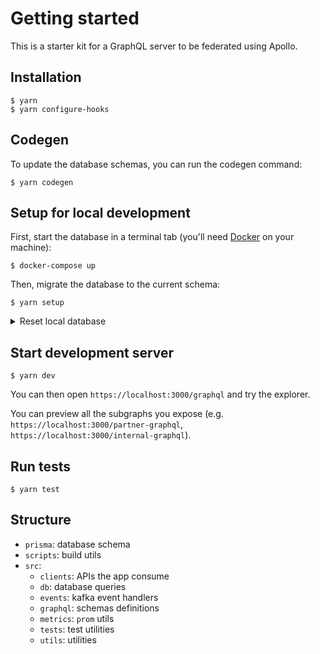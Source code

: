 # Getting started

This is a starter kit for a GraphQL server to be federated using Apollo.

## Installation

```console
$ yarn
$ yarn configure-hooks
```

## Codegen

To update the database schemas, you can run the codegen command:

```console
$ yarn codegen
```

## Setup for local development

First, start the database in a terminal tab (you'll need [Docker](https://www.docker.com) on your machine):

```console
$ docker-compose up
```

Then, migrate the database to the current schema:

```console
$ yarn setup
```

<details>
	<summary>Reset local database</summary>

You can reset your local database using the following command (careful, this is destructive).

```console
$ yarn reset
```

</details>

## Start development server

```console
$ yarn dev
```

You can then open `https://localhost:3000/graphql` and try the explorer.

You can preview all the subgraphs you expose (e.g. `https://localhost:3000/partner-graphql`, `https://localhost:3000/internal-graphql`).

## Run tests

```console
$ yarn test
```

## Structure

- `prisma`: database schema
- `scripts`: build utils
- `src`:
  - `clients`: APIs the app consume
  - `db`: database queries
  - `events`: kafka event handlers
  - `graphql`: schemas definitions
  - `metrics`: `prom` utils
  - `tests`: test utilities
  - `utils`: utilities
